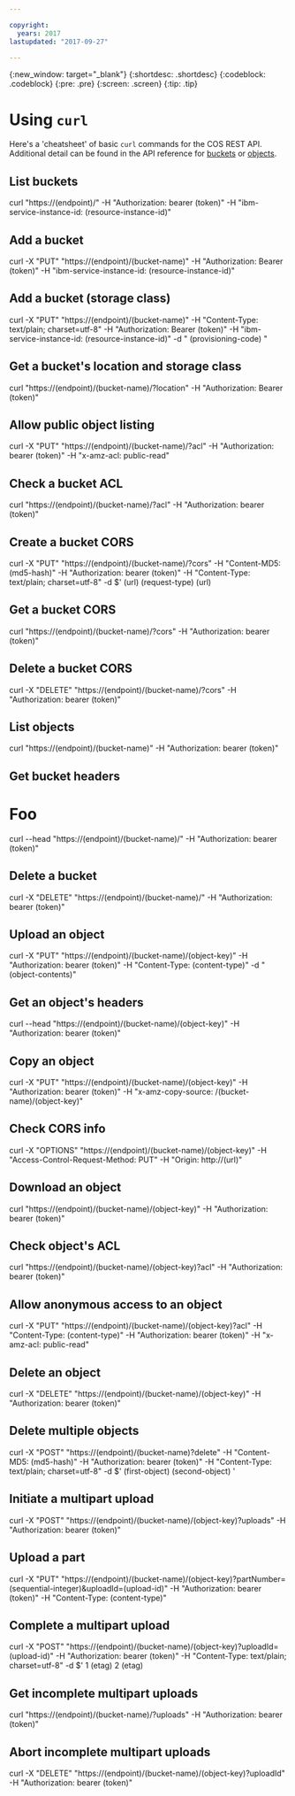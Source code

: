 ```yaml
---

copyright:
  years: 2017
lastupdated: "2017-09-27"

---
```

{:new_window: target="_blank"}
{:shortdesc: .shortdesc}
{:codeblock: .codeblock}
{:pre: .pre}
{:screen: .screen}
{:tip: .tip}

# Using `curl`

Here's a 'cheatsheet' of basic `curl` commands for the COS REST API.  Additional detail can be found in the API reference for [buckets](docs/services/cloud-object-storage/api-reference/api-reference-buckets.html) or [objects](docs/services/cloud-object-storage/api-reference/api-reference-objects.html).


List buckets
------------

curl "https://(endpoint)/"
 -H "Authorization: bearer (token)"
 -H "ibm-service-instance-id: (resource-instance-id)"

Add a bucket
------------

curl -X "PUT" "https://(endpoint)/(bucket-name)"
 -H "Authorization: Bearer (token)"
 -H "ibm-service-instance-id: (resource-instance-id)"

Add a bucket (storage class)
----------------------------

curl -X "PUT" "https://(endpoint)/(bucket-name)"
 -H "Content-Type: text/plain; charset=utf-8"
 -H "Authorization: Bearer (token)"
 -H "ibm-service-instance-id: (resource-instance-id)"
 -d "<CreateBucketConfiguration>
       <LocationConstraint>(provisioning-code)</LocationConstraint>
     </CreateBucketConfiguration>"

Get a bucket's location and storage class
-----------------------------------------

curl "https://(endpoint)/(bucket-name)/?location"
 -H "Authorization: Bearer (token)"

Allow public object listing
---------------------------

curl -X "PUT" "https://(endpoint)/(bucket-name)/?acl"
 -H "Authorization: bearer (token)"
 -H "x-amz-acl: public-read"

Check a bucket ACL
------------------

curl "https://(endpoint)/(bucket-name)/?acl"
 -H "Authorization: bearer (token)"

Create a bucket CORS
--------------------

curl -X "PUT" "https://(endpoint)/(bucket-name)/?cors"
 -H "Content-MD5: (md5-hash)"
 -H "Authorization: bearer (token)"
 -H "Content-Type: text/plain; charset=utf-8"
 -d \$'<CORSConfiguration>
         <CORSRule>
           <AllowedOrigin>(url)</AllowedOrigin>
           <AllowedMethod>(request-type)</AllowedMethod>
           <AllowedHeader>(url)</AllowedHeader>
         </CORSRule>
       </CORSConfiguration>

Get a bucket CORS
-----------------

curl "https://(endpoint)/(bucket-name)/?cors"
 -H "Authorization: bearer (token)"

Delete a bucket CORS
--------------------

curl -X "DELETE" "https://(endpoint)/(bucket-name)/?cors"
 -H "Authorization: bearer (token)"

List objects
------------

curl "https://(endpoint)/(bucket-name)"
 -H "Authorization: bearer (token)"

Get bucket headers
------------------

Foo
===

curl --head "https://(endpoint)/(bucket-name)/"
 -H "Authorization: bearer (token)"

Delete a bucket
---------------

curl -X "DELETE" "https://(endpoint)/(bucket-name)/"
 -H "Authorization: bearer (token)"

Upload an object
----------------

curl -X "PUT" "https://(endpoint)/(bucket-name)/(object-key)"
 -H "Authorization: bearer (token)"
 -H "Content-Type: (content-type)"
 -d "(object-contents)"

Get an object's headers
-----------------------

curl --head "https://(endpoint)/(bucket-name)/(object-key)"
 -H "Authorization: bearer (token)"

Copy an object
--------------

curl -X "PUT" "https://(endpoint)/(bucket-name)/(object-key)"
 -H "Authorization: bearer (token)"
 -H "x-amz-copy-source: /(bucket-name)/(object-key)"

Check CORS info
---------------

curl -X "OPTIONS" "https://(endpoint)/(bucket-name)/(object-key)"
 -H "Access-Control-Request-Method: PUT"
 -H "Origin: http://(url)"

Download an object
------------------

curl "https://(endpoint)/(bucket-name)/(object-key)"
 -H "Authorization: bearer (token)"

Check object's ACL
------------------

curl "https://(endpoint)/(bucket-name)/(object-key)?acl"
 -H "Authorization: bearer (token)"

Allow anonymous access to an object
-----------------------------------

curl -X "PUT" "https://(endpoint)/(bucket-name)/(object-key)?acl"
 -H "Content-Type: (content-type)"
 -H "Authorization: bearer (token)"
 -H "x-amz-acl: public-read"

Delete an object
----------------

curl -X "DELETE" "https://(endpoint)/(bucket-name)/(object-key)"
 -H "Authorization: bearer (token)"

Delete multiple objects
-----------------------

curl -X "POST" "https://(endpoint)/(bucket-name)?delete"
 -H "Content-MD5: (md5-hash)"
 -H "Authorization: bearer (token)"
 -H "Content-Type: text/plain; charset=utf-8"
 -d \$'<?xml version="1.0" encoding="UTF-8"?>
         <Delete>
           <Object>
             <Key>(first-object)</Key>
           </Object>
           <Object>
             <Key>(second-object)</Key>
           </Object>
         </Delete> '

Initiate a multipart upload
---------------------------

curl -X "POST" "https://(endpoint)/(bucket-name)/(object-key)?uploads"
 -H "Authorization: bearer (token)"

Upload a part
-------------

curl -X "PUT" "https://(endpoint)/(bucket-name)/(object-key)?partNumber=(sequential-integer)&uploadId=(upload-id)"
 -H "Authorization: bearer (token)"
 -H "Content-Type: (content-type)"


Complete a multipart upload
---------------------------

curl -X "POST" "https://(endpoint)/(bucket-name)/(object-key)?uploadId=(upload-id)"
 -H "Authorization: bearer (token)"
 -H "Content-Type: text/plain; charset=utf-8"
 -d \$'<CompleteMultipartUpload>
         <Part>
           <PartNumber>1</PartNumber>
           <ETag>(etag)</ETag>
         </Part>
         <Part>
           <PartNumber>2</PartNumber>
           <ETag>(etag)</ETag>
         </Part>
       </CompleteMultipartUpload>

Get incomplete multipart uploads
--------------------------------

curl "https://(endpoint)/(bucket-name)/?uploads"
 -H "Authorization: bearer (token)"

Abort incomplete multipart uploads
----------------------------------

curl -X "DELETE" "https://(endpoint)/(bucket-name)/(object-key)?uploadId"
 -H "Authorization: bearer (token)"
